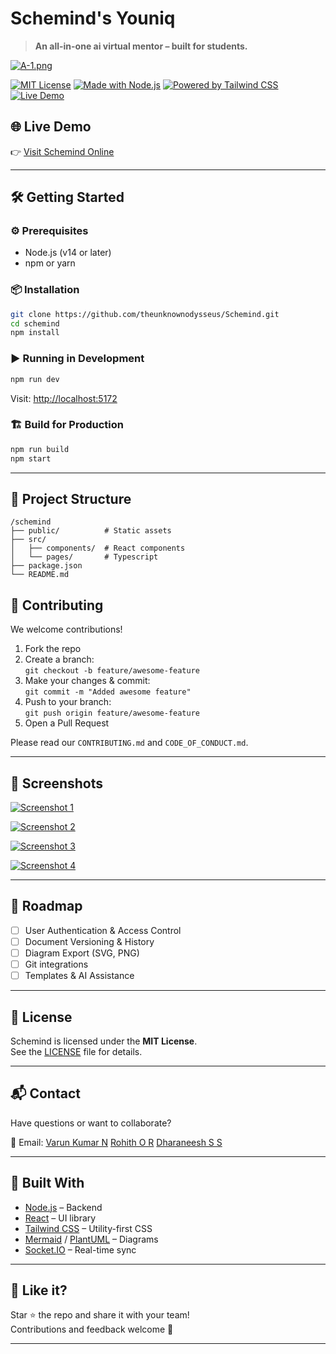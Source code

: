 
# Schemind's Youniq

> **An all-in-one ai virtual mentor – built for students.**

[![A-1.png](https://i.postimg.cc/WzS3qqKc/SCHEMIND-S.png)](https://postimg.cc/5YdpLfWH)

[![MIT License](https://img.shields.io/badge/license-MIT-blue.svg)](LICENSE)
[![Made with Node.js](https://img.shields.io/badge/built%20with-Node.js-brightgreen)](https://nodejs.org/)
[![Powered by Tailwind CSS](https://img.shields.io/badge/styled%20with-TailwindCSS-38bdf8)](https://tailwindcss.com/)
[![Live Demo](https://img.shields.io/badge/demo-live-brightgreen.svg)](https://schemind.vercel.app/)


## 🌐 Live Demo

👉 [Visit Schemind Online](https://schemind.vercel.app)

---

## 🛠️ Getting Started

### ⚙️ Prerequisites

- Node.js (v14 or later)
- npm or yarn

### 📦 Installation

```bash
git clone https://github.com/theunknownodysseus/Schemind.git
cd schemind
npm install
```

### ▶️ Running in Development

```bash
npm run dev
```

Visit: [http://localhost:5172](http://localhost:5172)

### 🏗️ Build for Production

```bash
npm run build
npm start
```

---

## 📁 Project Structure

```
/schemind
├── public/          # Static assets
├── src/
│   ├── components/  # React components
│   └── pages/       # Typescript 
├── package.json
└── README.md
```

## 🤝 Contributing

We welcome contributions!

1. Fork the repo
2. Create a branch:  
   `git checkout -b feature/awesome-feature`
3. Make your changes & commit:  
   `git commit -m "Added awesome feature"`
4. Push to your branch:  
   `git push origin feature/awesome-feature`
5. Open a Pull Request

Please read our `CONTRIBUTING.md` and `CODE_OF_CONDUCT.md`.

---
## 📸 Screenshots

[![Screenshot 1](https://i.postimg.cc/LgsPZW5Y/Screenshot-2025-07-17-021514.png)](https://postimg.cc/LgsPZW5Y)

[![Screenshot 2](https://i.postimg.cc/47PtyGfR/Screenshot-2025-07-17-021526.png)](https://postimg.cc/47PtyGfR)

[![Screenshot 3](https://i.postimg.cc/k6qK7Gdy/Screenshot-2025-07-17-021601.png)](https://postimg.cc/k6qK7Gdy)

[![Screenshot 4](https://i.postimg.cc/KKntXLCz/Screenshot-2025-07-17-021628.png)](https://postimg.cc/KKntXLCz)

---

## 🔮 Roadmap

- [ ] User Authentication & Access Control
- [ ] Document Versioning & History
- [ ] Diagram Export (SVG, PNG)
- [ ] Git integrations
- [ ] Templates & AI Assistance

---

## 📄 License

Schemind is licensed under the **MIT License**.  
See the [LICENSE](./LICENSE) file for details.

---

## 📬 Contact

Have questions or want to collaborate?

📧 Email:
[Varun Kumar N](mailto:varunkumarn.23cse@kongu.edu)
[Rohith O R](mailto:rohithor.23cse@kongu.edu)
[Dharaneesh S S](mailto:dharaneeshss.23cse@kongu.edu)

---

## 🧠 Built With

- [Node.js](https://nodejs.org/) – Backend
- [React](https://reactjs.org/) – UI library
- [Tailwind CSS](https://tailwindcss.com/) – Utility-first CSS
- [Mermaid](https://mermaid-js.github.io) / [PlantUML](https://plantuml.com/) – Diagrams
- [Socket.IO](https://socket.io/) – Real-time sync

---

## 🌟 Like it?

Star ⭐ the repo and share it with your team!  
Contributions and feedback welcome 🤝

---

